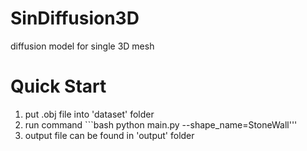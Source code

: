 # SinDiffusion3D
diffusion model for single 3D mesh

#  Quick Start
1. put .obj file into 'dataset' folder
2. run command ```bash python main.py --shape_name=StoneWall'''
3. output file can be found in 'output' folder
